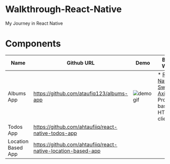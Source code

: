 # Walkthrough-React-Native

My Journey in React Native


# Components

Name | Github URL | Demo | Built With
--- | --- | --- | ---
Albums App | https://github.com/ataufiq123/albums-app | ![demogif](http://res.cloudinary.com/dy7djjror/image/upload/v1519951322/demo.gif)|* [React Native Swiper](https://github.com/leecade/react-native-swiper)* [Axios](https://github.com/axios/axios/) - Promise based HTTP client
Todos App | https://github.com/ahtaufiiq/react-native-todos-app | | |
Location Based App | https://github.com/ahtaufiiq/react-native-location-based-app ||
